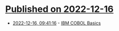 # [Published on 2022-12-16](index.md)

* [2022-12-16, 09:41:16](https://news.ycombinator.com/item?id=34012657) - [IBM COBOL Basics](https://www.coursera.org/learn/ibm-cobol-basics)
